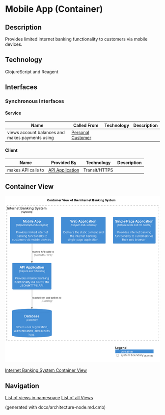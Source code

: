 # Mobile App (Container)
## Description
Provides limited internet banking functionality to customers via mobile devices.

## Technology
ClojureScript and Reagent


## Interfaces

### Synchronous Interfaces

#### Service
| Name | Called From | Technology | Description |
|---|---|---|---|
| views account balances and makes payments using | [Personal Customer](../../../mybank/personal-customer.md) |  |  |

#### Client
| Name | Provided By | Technology | Description |
|---|---|---|---|
| makes API calls to | [API Application](../../../mybank/digital-banking/internet-banking-system/api-application.md) | Transit/HTTPS |  |

## Container View
![Container View of the Internet Banking System](../../../mybank/digital-banking/internet-banking-system/container-view.png)

[Internet Banking System Container View](../../../mybank/digital-banking/internet-banking-system/container-view.md)


## Navigation
[List of views in namespace](./views-in-namespace.md)
[List of all Views](../../../views.md)

(generated with docs/architecture-node.md.cmb)
